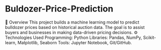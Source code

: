 # Buldozer-Price-Prediction
📌 Overview This project builds a machine learning model to predict bulldozer prices based on historical auction data. The goal is to assist buyers and businesses in making data-driven pricing decisions.  ⚙️ Technologies Used Programming: Python Libraries: Pandas, NumPy, Scikit-learn, Matplotlib, Seaborn Tools: Jupyter Notebook, Git/GitHub.
